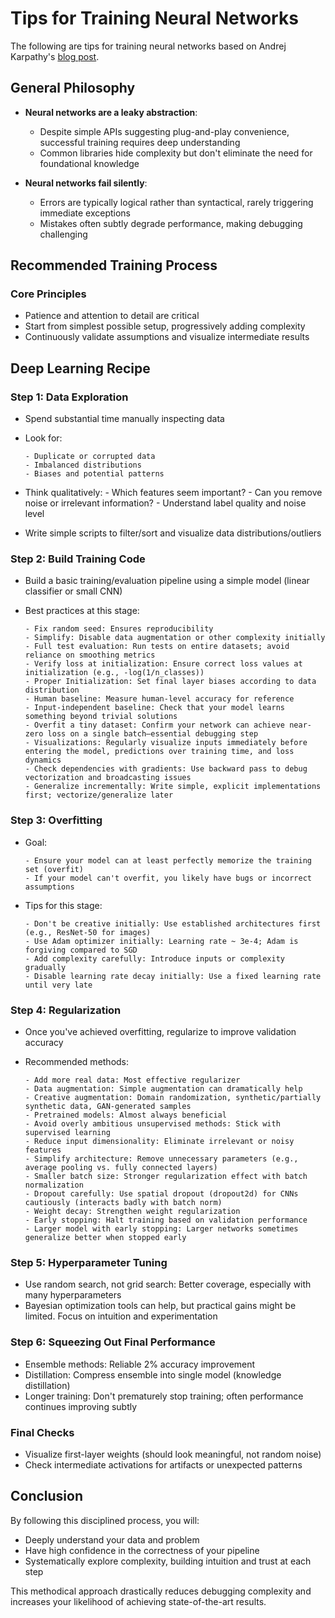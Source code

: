 # Tips for Training Neural Networks

The following are tips for training neural networks based on Andrej Karpathy's [blog post](https://karpathy.github.io/2019/04/25/recipe/).

## General Philosophy

- **Neural networks are a leaky abstraction**:
  - Despite simple APIs suggesting plug-and-play convenience, successful training requires deep understanding
  - Common libraries hide complexity but don't eliminate the need for foundational knowledge

- **Neural networks fail silently**:
  - Errors are typically logical rather than syntactical, rarely triggering immediate exceptions
  - Mistakes often subtly degrade performance, making debugging challenging

## Recommended Training Process

### Core Principles

- Patience and attention to detail are critical
- Start from simplest possible setup, progressively adding complexity
- Continuously validate assumptions and visualize intermediate results

## Deep Learning Recipe

### Step 1: Data Exploration

- Spend substantial time manually inspecting data
- Look for:
  
      - Duplicate or corrupted data
      - Imbalanced distributions
      - Biases and potential patterns
- Think qualitatively:
      - Which features seem important?
      - Can you remove noise or irrelevant information?
      - Understand label quality and noise level
- Write simple scripts to filter/sort and visualize data distributions/outliers

### Step 2: Build Training Code

- Build a basic training/evaluation pipeline using a simple model (linear classifier or small CNN)
- Best practices at this stage:

      - Fix random seed: Ensures reproducibility
      - Simplify: Disable data augmentation or other complexity initially
      - Full test evaluation: Run tests on entire datasets; avoid reliance on smoothing metrics
      - Verify loss at initialization: Ensure correct loss values at initialization (e.g., -log(1/n_classes))
      - Proper Initialization: Set final layer biases according to data distribution
      - Human baseline: Measure human-level accuracy for reference
      - Input-independent baseline: Check that your model learns something beyond trivial solutions
      - Overfit a tiny dataset: Confirm your network can achieve near-zero loss on a single batch—essential debugging step
      - Visualizations: Regularly visualize inputs immediately before entering the model, predictions over training time, and loss dynamics
      - Check dependencies with gradients: Use backward pass to debug vectorization and broadcasting issues
      - Generalize incrementally: Write simple, explicit implementations first; vectorize/generalize later

### Step 3: Overfitting 
- Goal:

      - Ensure your model can at least perfectly memorize the training set (overfit)
      - If your model can't overfit, you likely have bugs or incorrect assumptions
- Tips for this stage:

      - Don't be creative initially: Use established architectures first (e.g., ResNet-50 for images)
      - Use Adam optimizer initially: Learning rate ~ 3e-4; Adam is forgiving compared to SGD
      - Add complexity carefully: Introduce inputs or complexity gradually
      - Disable learning rate decay initially: Use a fixed learning rate until very late

### Step 4: Regularization 

- Once you've achieved overfitting, regularize to improve validation accuracy
- Recommended methods:

      - Add more real data: Most effective regularizer
      - Data augmentation: Simple augmentation can dramatically help
      - Creative augmentation: Domain randomization, synthetic/partially synthetic data, GAN-generated samples
      - Pretrained models: Almost always beneficial
      - Avoid overly ambitious unsupervised methods: Stick with supervised learning
      - Reduce input dimensionality: Eliminate irrelevant or noisy features
      - Simplify architecture: Remove unnecessary parameters (e.g., average pooling vs. fully connected layers)
      - Smaller batch size: Stronger regularization effect with batch normalization
      - Dropout carefully: Use spatial dropout (dropout2d) for CNNs cautiously (interacts badly with batch norm)
      - Weight decay: Strengthen weight regularization
      - Early stopping: Halt training based on validation performance
      - Larger model with early stopping: Larger networks sometimes generalize better when stopped early

### Step 5: Hyperparameter Tuning

- Use random search, not grid search: Better coverage, especially with many hyperparameters
- Bayesian optimization tools can help, but practical gains might be limited. Focus on intuition and experimentation

### Step 6: Squeezing Out Final Performance

- Ensemble methods: Reliable 2% accuracy improvement
- Distillation: Compress ensemble into single model (knowledge distillation)
- Longer training: Don't prematurely stop training; often performance continues improving subtly

### Final Checks

- Visualize first-layer weights (should look meaningful, not random noise)
- Check intermediate activations for artifacts or unexpected patterns

## Conclusion 

By following this disciplined process, you will:
- Deeply understand your data and problem
- Have high confidence in the correctness of your pipeline
- Systematically explore complexity, building intuition and trust at each step

This methodical approach drastically reduces debugging complexity and increases your likelihood of achieving state-of-the-art results.